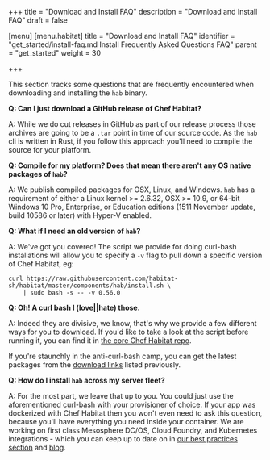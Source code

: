 +++
title = "Download and Install FAQ"
description = "Download and Install FAQ"
draft = false

[menu]
  [menu.habitat]
    title = "Download and Install FAQ"
    identifier = "get_started/install-faq.md Install Frequently Asked Questions FAQ"
    parent = "get_started"
    weight = 30

+++

This section tracks some questions that are frequently encountered when downloading and installing the `hab` binary.

**Q: Can I just download a GitHub release of Chef Habitat?**

A: While we do cut releases in GitHub as part of our release process those archives are going to be a `.tar` point in time of our source code. As the `hab` cli is written in Rust, if you follow this approach you'll need to compile the source for your platform.

**Q: Compile for my platform? Does that mean there aren't any OS native packages of `hab`?**

A: We publish compiled packages for OSX, Linux, and Windows. `hab` has a requirement of either a Linux kernel >= 2.6.32, OSX >= 10.9, or 64-bit Windows 10 Pro, Enterprise, or Education editions (1511 November update, build 10586 or later) with Hyper-V enabled.

**Q: What if I need an old version of `hab`?**

A: We've got you covered! The script we provide for doing curl-bash installations will allow you to specify a `-v` flag to pull down a specific version of Chef Habitat, eg:

```
curl https://raw.githubusercontent.com/habitat-sh/habitat/master/components/hab/install.sh \
    | sudo bash -s -- -v 0.56.0
```

**Q: Oh! A curl bash I (love||hate) those.**

A: Indeed they are divisive, we know, that's why we provide a few different ways for you to download. If you'd like to take a look at the script before running it, you can find it in [the core Chef Habitat repo](https://github.com/habitat-sh/habitat/blob/master/components/hab/install.sh).

If you're staunchly in the anti-curl-bash camp, you can get the latest packages from the [download links](/docs/install-habitat/install-habitat) listed previously.

**Q: How do I install `hab` across my server fleet?**

A: For the most part, we leave that up to you. You could just use the aforementioned curl-bash with your provisioner of choice. If your app was dockerized with Chef Habitat then you won't even need to ask this question, because you'll have everything you need inside your container. We are working on first class Mesosphere DC/OS, Cloud Foundry, and Kubernetes integrations - which you can keep up to date on in [our best practices section](/docs/best-practices/) and [blog](/blog).
